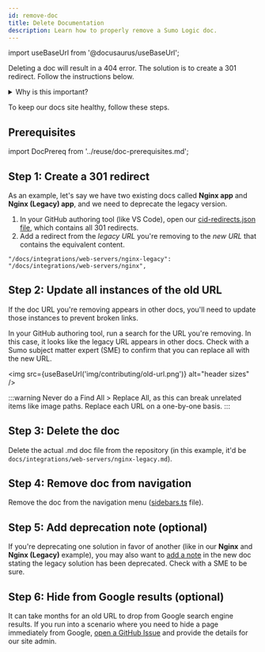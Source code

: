 ```yaml
---
id: remove-doc
title: Delete Documentation
description: Learn how to properly remove a Sumo Logic doc.
---
```


import useBaseUrl from '@docusaurus/useBaseUrl';

Deleting a doc will result in a 404 error. The solution is to create a 301 redirect. Follow the instructions below.

<details>
<summary>Why is this important?</summary>

When you delete a doc, you're also deleting a URL. The old URL, when visited, will return a `404 - Page Not Found` error, which is not the customer experience we want. Additionally, this damages our SEO.

</details>

To keep our docs site healthy, follow these steps.

## Prerequisites

import DocPrereq from '../reuse/doc-prerequisites.md';

<DocPrereq/>

## Step 1: Create a 301 redirect

As an example, let's say we have two existing docs called **Nginx app** and **Nginx (Legacy) app**, and we need to deprecate the legacy version.

1. In your GitHub authoring tool (like VS Code), open our [cid-redirects.json file](https://github.com/SumoLogic/sumologic-documentation/blob/main/cid-redirects.json), which contains all 301 redirects.
1. Add a redirect from the *legacy URL* you're removing to the *new URL* that contains the equivalent content.
  ```
  "/docs/integrations/web-servers/nginx-legacy": "/docs/integrations/web-servers/nginx",
  ```

## Step 2: Update all instances of the old URL

If the doc URL you're removing appears in other docs, you'll need to update those instances to prevent broken links.

In your GitHub authoring tool, run a search for the URL you're removing. In this case, it looks like the legacy URL appears in other docs. Check with a Sumo subject matter expert (SME) to confirm that you can replace all with the new URL.

<img src={useBaseUrl('img/contributing/old-url.png')} alt="header sizes" />

:::warning
Never do a Find All > Replace All, as this can break unrelated items like image paths. Replace each URL on a one-by-one basis.
:::

## Step 3: Delete the doc

Delete the actual .md doc file from the repository (in this example, it'd be `docs/integrations/web-servers/nginx-legacy.md`).

## Step 4: Remove doc from navigation

Remove the doc from the navigation menu ([sidebars.ts](https://github.com/SumoLogic/sumologic-documentation/blob/main/sidebars.ts) file).

## Step 5: Add deprecation note (optional)

If you're deprecating one solution in favor of another (like in our **Nginx** and **Nginx (Legacy)** example), you may also want to [add a note](/docs/contributing/style-guide#admonitions) in the new doc stating the legacy solution has been deprecated. Check with a SME to be sure.


## Step 6: Hide from Google results (optional)

It can take months for an old URL to drop from Google search engine results. If you run into a scenario where you need to hide a page immediately from Google, [open a GitHub Issue](https://github.com/SumoLogic/sumologic-documentation/issues/new/choose) and provide the details for our site admin.
